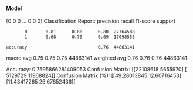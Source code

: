 #### Model
[0 0 0 ... 0 0 0]
Classification Report:
              precision    recall  f1-score   support

           0       0.81      0.80      0.80  27764588
           1       0.68      0.70      0.69  17098553

    accuracy                           0.76  44863141
   macro avg       0.75      0.75      0.75  44863141
weighted avg       0.76      0.76      0.76  44863141

Accuracy: 0.7595866281409053
Confusion Matrix:
[[22108618  5655970]
 [ 5129729 11968824]]
Confusion Matrix (%):
[[49.28013845 12.60716453]
 [11.43417265 26.67852436]]

